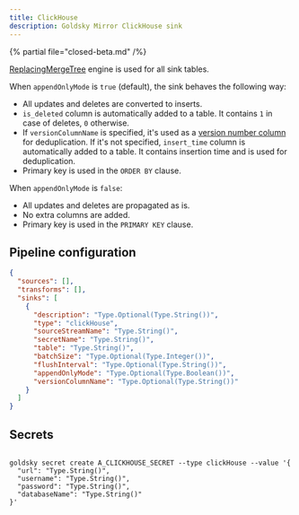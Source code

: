 ```yaml
---
title: ClickHouse
description: Goldsky Mirror ClickHouse sink
---
```


{% partial file="closed-beta.md" /%}

[ReplacingMergeTree](https://clickhouse.com/docs/en/engines/table-engines/mergetree-family/replacingmergetree) engine is used for all sink tables.

When `appendOnlyMode` is `true` (default), the sink behaves the following way:

- All updates and deletes are converted to inserts.
- `is_deleted` column is automatically added to a table. It contains `1` in case of deletes, `0` otherwise.
- If `versionColumnName` is specified, it's used as a [version number column](https://clickhouse.com/docs/en/engines/table-engines/mergetree-family/replacingmergetree#ver) for deduplication. If it's not specified, `insert_time` column is automatically added to a table. It contains insertion time and is used for deduplication.
- Primary key is used in the `ORDER BY` clause.

When `appendOnlyMode` is `false`:

- All updates and deletes are propagated as is.
- No extra columns are added.
- Primary key is used in the `PRIMARY KEY` clause.

## Pipeline configuration

```json
{
  "sources": [],
  "transforms": [],
  "sinks": [
    {
      "description": "Type.Optional(Type.String())",
      "type": "clickHouse",
      "sourceStreamName": "Type.String()",
      "secretName": "Type.String()",
      "table": "Type.String()",
      "batchSize": "Type.Optional(Type.Integer())",
      "flushInterval": "Type.Optional(Type.String())",
      "appendOnlyMode": "Type.Optional(Type.Boolean())",
      "versionColumnName": "Type.Optional(Type.String())"
    }
  ]
}
```

## Secrets

```shell

goldsky secret create A_CLICKHOUSE_SECRET --type clickHouse --value '{
  "url": "Type.String()",
  "username": "Type.String()",
  "password": "Type.String()",
  "databaseName": "Type.String()"
}'
```
